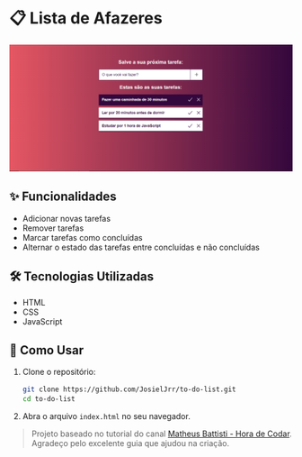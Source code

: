 # 📋 Lista de Afazeres

<div align="center">
  <img src="assets/img/to do list.PNG" alt="Interface do Programa de Lista de Afazeres" width="600px">
</div>

## ✨ Funcionalidades
- Adicionar novas tarefas
- Remover tarefas
- Marcar tarefas como concluídas
- Alternar o estado das tarefas entre concluídas e não concluídas

## 🛠️ Tecnologias Utilizadas
- HTML
- CSS
- JavaScript

## 🚀 Como Usar
1. Clone o repositório:
    ```bash
    git clone https://github.com/JosielJrr/to-do-list.git
    cd to-do-list
    ```
3. Abra o arquivo `index.html` no seu navegador.

> Projeto baseado no tutorial do canal [Matheus Battisti - Hora de Codar](https://www.youtube.com/watch?v=KNk0Cex3zcM&list=PLnDvRpP8BneysKU8KivhnrVaKpILD3gZ6&index=52). Agradeço pelo excelente guia que ajudou na criação.
